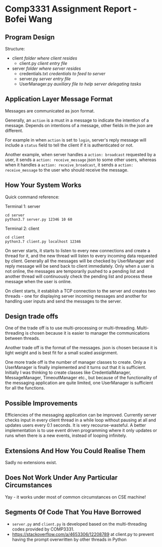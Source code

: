 # Comp3331 Assignment Report - Bofei Wang

## Program Design

Structure:  
- client *folder where client resides*
    - client.py *client entry file*
- server *folder where server resides*
    - credentials.txt *credentials to feed to server*
    - server.py *server entry file*
    - UserManager.py *auxiliary file to help server delegating tasks*

## Application Layer Message Format

Messages are communicated as json format.

Generally, an `action` is a must in a message to indicate the intention of a message. Depends on intentions of a message, other fields in the json are different.

For example in when `action` is set to `login`, server's reply message will include a `status` field to tell the client if it is authenticated or not. 

Another example, when server handles a `action: broadcast` requested by a user, it sends a `action: receive_message` json to some other users, whereas when it handles a `action: receive_broadcast`, it sends a `action: receive_message` to the user who should receive the message.

## How Your System Works

Quick command reference:

Terminal 1: server
```shell script
cd server
python3.7 server.py 12346 10 60 
```

Terminal 2: client
```shell script
cd client
python3.7 client.py localhost 12346
```

On server starts, it starts to listen to every new connections and create a thread for it, and the new thread will listen to every incoming data requested by client. Generally all the messages will be checked by UserManager and reply message will be send back to client immediately. Only when a user is not online, the messages are temporarily pushed to a pending list and another thread will continuously check the pending list and process these message when the user is online.

On client starts, it establish a TCP connection to the server and creates two threads - one for displaying server incoming messages and another for handling user inputs and send the messages to the server.

## Design trade offs

One of the trade off is to use multi-processing or multi-threading. Multi-threading is chosen because it is easier to manager the communications between threads.

Another trade off is the format of the messages. json is chosen because it is light weight and is best fit for a small scaled assignment.

One more trade off is the number of manager classes to create. Only a UserManager is finally implemented and it turns out that it is sufficient. Initially I was thinking to create classes like CredentialManager, MessageManager, TimeoutManager etc., but because of the functionality of the messaging application are quite limited, one UserManager is sufficient for all the functions.

## Possible Improvements

Efficiencies of the messaging application can be improved. Currently server checks input in every client thread in a while loop without pausing at all and updates users every 0.1 seconds. It is very recourse-wasteful. A better implementation is to use event driven programming where it only updates or runs when there is a new events, instead of looping infinitely.

## Extensions And How You Could Realise Them

Sadly no extensions exist.

## Does Not Work Under Any Particular Circumstances

Yay - it works under most of common circumstances on CSE machine!

## Segments Of Code That You Have Borrowed

- `server.py` and `client.py` is developed based on the multi-threading codes provided by COMP3331.
- https://stackoverflow.com/a/4653306/12208789 at client.py to prevent having the prompt overwritten by other threads in Python